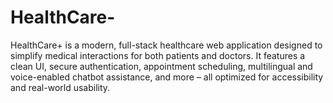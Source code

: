 # HealthCare-
HealthCare+ is a modern, full-stack healthcare web application designed to simplify medical interactions for both patients and doctors. It features a clean UI, secure authentication, appointment scheduling, multilingual and voice-enabled chatbot assistance, and more – all optimized for accessibility and real-world usability.
